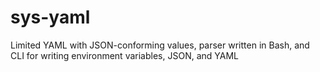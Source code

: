 # sys-yaml
Limited YAML with JSON-conforming values, parser written in Bash, and CLI for writing environment variables, JSON, and YAML
